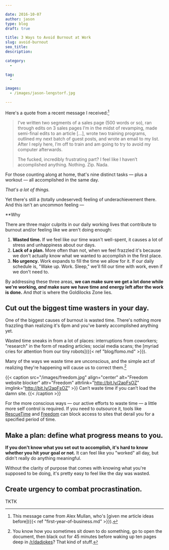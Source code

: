 ```yaml
---

date: 2016-10-07
author: jason
type: blog
draft: true

title: 3 Ways to Avoid Burnout at Work
slug: avoid-burnout
seo_title: 
description: 

category:
  - 

tag:
  - 

images:
  - /images/jason-lengstorf.jpg

---
```


Here's a quote from a recent message I received:[^alex]

[^alex]:
    This message came from Alex Mullan, who's [given me article ideas before]({{< ref "first-year-of-business.md" >}}).

> I’ve written two segments of a sales page (500 words or so), ran through 
> edits on 3 sales pages I’m in the midst of revamping, made semi-final edits 
> to an article [...], wrote two training programs, outlined my next batch of 
> guest posts, and wrote an email to my list. After I reply here, I’m off to 
> train and am going to try to avoid my computer afterwards.
> 
> The fucked, incredibly frustrating part? I feel like I haven’t accomplished 
> anything. Nothing. Zip. Nada.

For those counting along at home, that's nine distinct tasks — plus a workout — all accomplished in the same day.

_That's a lot of things._

Yet there's still a (totally undeserved) feeling of underachievement there. And this isn't an uncommon feeling — 


**Why 

There are three major culprits in our daily working lives that contribute to burnout and/or feeling like we aren't doing enough:

1. **Wasted time.** If we feel like our time wasn't well-spent, it causes a lot of stress and unhappiness about our days.
2. **Lack of a plan.** More often than not, when we feel frazzled it's because we don't actually know what we wanted to accomplish in the first place.
3. **No urgency.** Work expands to fill the time we allow for it. If our daily schedule is, "Wake up. Work. Sleep," we'll fill our time with work, even if we don't need to.

By addressing these three areas, **we can make sure we get a lot done while we're working, _and_ make sure we have time and energy left after the work is done.** And _that_ is where the Goldilocks Zone lies.

## Cut out the biggest time wasters in your day.

One of the biggest causes of burnout is wasted time. There's nothing more frazzling than realizing it's 6pm and you've barely accomplished anything yet.

Wasted time sneaks in from a lot of places: interruptions from coworkers; "research" in the form of reading articles; social media scans; the [myriad cries for attention from our tiny robots]({{< ref "blog/fomo.md" >}}).

Many of the ways we waste time are unconscious, and the simple act of realizing they're happening will cause us to correct them.[^unconscious]

[^unconscious]:
    You know how you sometimes sit down to do something, go to open the document, then black out for 45 minutes before waking up ten pages deep in [/r/dadjokes](https://www.reddit.com/r/dadjokes)? That kind of stuff.

{{< caption src="/images/freedom.jpg"
            align="center"
            alt="Freedom website blocker"
            attr="Freedom"
            attrlink="http://bit.ly/2apFsOZ"
            imglink="http://bit.ly/2apFsOZ" >}}
    Can’t waste time if you can’t load the damn site.
{{< /caption >}}

For the more conscious ways — our active efforts to waste time — a little more self control is required. If you need to outsource it, tools like [RescueTime](https://www.rescuetime.com/ref/967986) and [Freedom](http://bit.ly/2apFsOZ) can block access to sites that derail you for a specified period of time.

## Make a plan: define what progress means to you.

**If you don't know what you set out to accomplish, it's hard to know whether you hit your goal or not.** It can feel like you "worked" all day, but didn't really do anything meaningful.

Without the clarity of purpose that comes with knowing what you're supposed to be doing, it's pretty easy to feel like the day was wasted.

## Create urgency to combat procrastination.

TKTK
